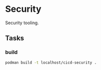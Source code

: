 # Security

Security tooling.

## Tasks

### build

```sh
podman build -t localhost/cicd-security .
```
